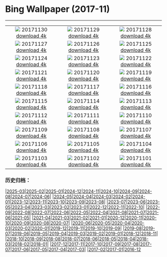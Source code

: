 # Bing Wallpaper (2017-11)
**************
| | | |
|:-:|:-:|:-:|
| ![](https://www.bing.com/az/hprichbg/rb/SpiralSpain_ZH-CN12059815472_1920x1080.jpg) 20171130 [download 4k](https://www.bing.com/az/hprichbg/rb/SpiralSpain_ZH-CN12059815472_UHD.jpg) | ![](https://www.bing.com/az/hprichbg/rb/Piraputanga_ZH-CN13303102627_1920x1080.jpg) 20171129 [download 4k](https://www.bing.com/az/hprichbg/rb/Piraputanga_ZH-CN13303102627_UHD.jpg) | ![](https://www.bing.com/az/hprichbg/rb/LAUnionStation_ZH-CN8034711319_1920x1080.jpg) 20171128 [download 4k](https://www.bing.com/az/hprichbg/rb/LAUnionStation_ZH-CN8034711319_UHD.jpg) |
| ![](https://www.bing.com/az/hprichbg/rb/RiceLights_ZH-CN7549259687_1920x1080.jpg) 20171127 [download 4k](https://www.bing.com/az/hprichbg/rb/RiceLights_ZH-CN7549259687_UHD.jpg) | ![](https://www.bing.com/az/hprichbg/rb/BFBadger_ZH-CN8490916760_1920x1080.jpg) 20171126 [download 4k](https://www.bing.com/az/hprichbg/rb/BFBadger_ZH-CN8490916760_UHD.jpg) | ![](https://www.bing.com/az/hprichbg/rb/RRCNCA_ZH-CN8115353106_1920x1080.jpg) 20171125 [download 4k](https://www.bing.com/az/hprichbg/rb/RRCNCA_ZH-CN8115353106_UHD.jpg) |
| ![](https://www.bing.com/az/hprichbg/rb/RhoneRiverDusk_ZH-CN7956980058_1920x1080.jpg) 20171124 [download 4k](https://www.bing.com/az/hprichbg/rb/RhoneRiverDusk_ZH-CN7956980058_UHD.jpg) | ![](https://www.bing.com/az/hprichbg/rb/KatenaLuminarium_ZH-CN12074286571_1920x1080.jpg) 20171123 [download 4k](https://www.bing.com/az/hprichbg/rb/KatenaLuminarium_ZH-CN12074286571_UHD.jpg) | ![](https://www.bing.com/az/hprichbg/rb/TurkeyTail_ZH-CN10425367061_1920x1080.jpg) 20171122 [download 4k](https://www.bing.com/az/hprichbg/rb/TurkeyTail_ZH-CN10425367061_UHD.jpg) |
| ![](https://www.bing.com/az/hprichbg/rb/Forest20171122_ZH-CN11904842708_1920x1080.jpg) 20171121 [download 4k](https://www.bing.com/az/hprichbg/rb/Forest20171122_ZH-CN11904842708_UHD.jpg) | ![](https://www.bing.com/az/hprichbg/rb/PupsPlayGalapagos_ZH-CN8090325795_1920x1080.jpg) 20171120 [download 4k](https://www.bing.com/az/hprichbg/rb/PupsPlayGalapagos_ZH-CN8090325795_UHD.jpg) | ![](https://www.bing.com/az/hprichbg/rb/ChildrenofEarth_ZH-CN11097669458_1920x1080.jpg) 20171119 [download 4k](https://www.bing.com/az/hprichbg/rb/ChildrenofEarth_ZH-CN11097669458_UHD.jpg) |
| ![](https://www.bing.com/az/hprichbg/rb/HeadwatersWilderness_ZH-CN9412867444_1920x1080.jpg) 20171118 [download 4k](https://www.bing.com/az/hprichbg/rb/HeadwatersWilderness_ZH-CN9412867444_UHD.jpg) | ![](https://www.bing.com/az/hprichbg/rb/GranParadisoNP_ZH-CN10766803040_1920x1080.jpg) 20171117 [download 4k](https://www.bing.com/az/hprichbg/rb/GranParadisoNP_ZH-CN10766803040_UHD.jpg) | ![](https://www.bing.com/az/hprichbg/rb/RoyalAlcazars_ZH-CN12033879324_1920x1080.jpg) 20171116 [download 4k](https://www.bing.com/az/hprichbg/rb/RoyalAlcazars_ZH-CN12033879324_UHD.jpg) |
| ![](https://www.bing.com/az/hprichbg/rb/CorongBeachDrone_ZH-CN12754210743_1920x1080.jpg) 20171115 [download 4k](https://www.bing.com/az/hprichbg/rb/CorongBeachDrone_ZH-CN12754210743_UHD.jpg) | ![](https://www.bing.com/az/hprichbg/rb/OlivesTunisia_ZH-CN11038020957_1920x1080.jpg) 20171114 [download 4k](https://www.bing.com/az/hprichbg/rb/OlivesTunisia_ZH-CN11038020957_UHD.jpg) | ![](https://www.bing.com/az/hprichbg/rb/RosendaleTrestle_ZH-CN11277827091_1920x1080.jpg) 20171113 [download 4k](https://www.bing.com/az/hprichbg/rb/RosendaleTrestle_ZH-CN11277827091_UHD.jpg) |
| ![](https://www.bing.com/az/hprichbg/rb/PlanetariumBibliotheca_ZH-CN12150844356_1920x1080.jpg) 20171112 [download 4k](https://www.bing.com/az/hprichbg/rb/PlanetariumBibliotheca_ZH-CN12150844356_UHD.jpg) | ![](https://www.bing.com/az/hprichbg/rb/SecretaryHunt_ZH-CN11125428449_1920x1080.jpg) 20171111 [download 4k](https://www.bing.com/az/hprichbg/rb/SecretaryHunt_ZH-CN11125428449_UHD.jpg) | ![](https://www.bing.com/az/hprichbg/rb/LeuchtturmWarnemuende_ZH-CN8673593712_1920x1080.jpg) 20171110 [download 4k](https://www.bing.com/az/hprichbg/rb/LeuchtturmWarnemuende_ZH-CN8673593712_UHD.jpg) |
| ![](https://www.bing.com/az/hprichbg/rb/MudstoneBadlands_ZH-CN9863836503_1920x1080.jpg) 20171109 [download 4k](https://www.bing.com/az/hprichbg/rb/MudstoneBadlands_ZH-CN9863836503_UHD.jpg) | ![](https://www.bing.com/az/hprichbg/rb/HeronIslandShark_ZH-CN12565902939_1920x1080.jpg) 20171108 [download 4k](https://www.bing.com/az/hprichbg/rb/HeronIslandShark_ZH-CN12565902939_UHD.jpg) | ![](https://www.bing.com/az/hprichbg/rb/PointArenaLH_ZH-CN12332642727_1920x1080.jpg) 20171107 [download 4k](https://www.bing.com/az/hprichbg/rb/PointArenaLH_ZH-CN12332642727_UHD.jpg) |
| ![](https://www.bing.com/az/hprichbg/rb/CRGFerns_ZH-CN13613783251_1920x1080.jpg) 20171106 [download 4k](https://www.bing.com/az/hprichbg/rb/CRGFerns_ZH-CN13613783251_UHD.jpg) | ![](https://www.bing.com/az/hprichbg/rb/BudaCastle_ZH-CN8740088800_1920x1080.jpg) 20171105 [download 4k](https://www.bing.com/az/hprichbg/rb/BudaCastle_ZH-CN8740088800_UHD.jpg) | ![](https://www.bing.com/az/hprichbg/rb/FoucaultPendulum_ZH-CN9807228543_1920x1080.jpg) 20171104 [download 4k](https://www.bing.com/az/hprichbg/rb/FoucaultPendulum_ZH-CN9807228543_UHD.jpg) |
| ![](https://www.bing.com/az/hprichbg/rb/PrusikPeak_ZH-CN10980657640_1920x1080.jpg) 20171103 [download 4k](https://www.bing.com/az/hprichbg/rb/PrusikPeak_ZH-CN10980657640_UHD.jpg) | ![](https://www.bing.com/az/hprichbg/rb/TaProhm_ZH-CN9310499614_1920x1080.jpg) 20171102 [download 4k](https://www.bing.com/az/hprichbg/rb/TaProhm_ZH-CN9310499614_UHD.jpg) | ![](https://www.bing.com/az/hprichbg/rb/ShanwangpingKarst_ZH-CN5360258756_1920x1080.jpg) 20171101 [download 4k](https://www.bing.com/az/hprichbg/rb/ShanwangpingKarst_ZH-CN5360258756_UHD.jpg) |

### 历史归档：

|[2025-03](/../2025-03/2025-03.md)|[2025-02](/../2025-02/2025-02.md)|[2025-01](/../2025-01/2025-01.md)|[2024-12](/../2024-12/2024-12.md)|[2024-11](/../2024-11/2024-11.md)|[2024-10](/../2024-10/2024-10.md)|[2024-09](/../2024-09/2024-09.md)|[2024-08](/../2024-08/2024-08.md)|[2024-07](/../2024-07/2024-07.md)|[2024-06](/../2024-06/2024-06.md)|
|[2024-05](/../2024-05/2024-05.md)|[2024-04](/../2024-04/2024-04.md)|[2024-03](/../2024-03/2024-03.md)|[2024-02](/../2024-02/2024-02.md)|[2024-01](/../2024-01/2024-01.md)|[2023-12](/../2023-12/2023-12.md)|[2023-11](/../2023-11/2023-11.md)|[2023-10](/../2023-10/2023-10.md)|[2023-09](/../2023-09/2023-09.md)|[2023-08](/../2023-08/2023-08.md)|
|[2023-07](/../2023-07/2023-07.md)|[2023-06](/../2023-06/2023-06.md)|[2023-05](/../2023-05/2023-05.md)|[2023-04](/../2023-04/2023-04.md)|[2023-03](/../2023-03/2023-03.md)|[2023-02](/../2023-02/2023-02.md)|[2023-01](/../2023-01/2023-01.md)|[2022-12](/../2022-12/2022-12.md)|[2022-11](/../2022-11/2022-11.md)|[2022-10](/../2022-10/2022-10.md)|
|[2022-09](/../2022-09/2022-09.md)|[2022-08](/../2022-08/2022-08.md)|[2022-07](/../2022-07/2022-07.md)|[2022-06](/../2022-06/2022-06.md)|[2022-05](/../2022-05/2022-05.md)|[2022-04](/../2022-04/2022-04.md)|[2021-08](/../2021-08/2021-08.md)|[2021-07](/../2021-07/2021-07.md)|[2021-06](/../2021-06/2021-06.md)|[2021-05](/../2021-05/2021-05.md)|
|[2021-04](/../2021-04/2021-04.md)|[2021-03](/../2021-03/2021-03.md)|[2021-02](/../2021-02/2021-02.md)|[2021-01](/../2021-01/2021-01.md)|[2020-12](/../2020-12/2020-12.md)|[2020-11](/../2020-11/2020-11.md)|[2020-10](/../2020-10/2020-10.md)|[2020-09](/../2020-09/2020-09.md)|[2020-08](/../2020-08/2020-08.md)|[2020-07](/../2020-07/2020-07.md)|
|[2020-06](/../2020-06/2020-06.md)|[2020-05](/../2020-05/2020-05.md)|[2020-04](/../2020-04/2020-04.md)|[2020-03](/../2020-03/2020-03.md)|[2020-02](/../2020-02/2020-02.md)|[2020-01](/../2020-01/2020-01.md)|[2019-12](/../2019-12/2019-12.md)|[2019-11](/../2019-11/2019-11.md)|[2019-10](/../2019-10/2019-10.md)|[2019-09](/../2019-09/2019-09.md)|
|[2019-08](/../2019-08/2019-08.md)|[2019-07](/../2019-07/2019-07.md)|[2019-06](/../2019-06/2019-06.md)|[2019-05](/../2019-05/2019-05.md)|[2019-04](/../2019-04/2019-04.md)|[2019-03](/../2019-03/2019-03.md)|[2019-02](/../2019-02/2019-02.md)|[2019-01](/../2019-01/2019-01.md)|[2018-12](/../2018-12/2018-12.md)|[2018-11](/../2018-11/2018-11.md)|
|[2018-10](/../2018-10/2018-10.md)|[2018-09](/../2018-09/2018-09.md)|[2018-08](/../2018-08/2018-08.md)|[2018-07](/../2018-07/2018-07.md)|[2018-06](/../2018-06/2018-06.md)|[2018-05](/../2018-05/2018-05.md)|[2018-04](/../2018-04/2018-04.md)|[2018-03](/../2018-03/2018-03.md)|[2018-02](/../2018-02/2018-02.md)|[2018-01](/../2018-01/2018-01.md)|
|[2017-12](/../2017-12/2017-12.md)|[2017-11](/2017-11.md)|[2017-10](/../2017-10/2017-10.md)|[2017-09](/../2017-09/2017-09.md)|[2017-08](/../2017-08/2017-08.md)|[2017-07](/../2017-07/2017-07.md)|[2017-06](/../2017-06/2017-06.md)|[2017-05](/../2017-05/2017-05.md)|[2017-04](/../2017-04/2017-04.md)|[2017-03](/../2017-03/2017-03.md)|
|[2017-02](/../2017-02/2017-02.md)|[2017-01](/../2017-01/2017-01.md)|[2016-12](/../2016-12/2016-12.md)